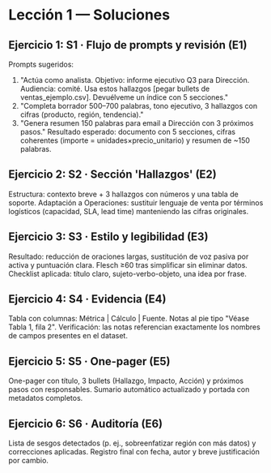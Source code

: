 # Lección 1 — Soluciones

## Ejercicio 1: S1 · Flujo de prompts y revisión (E1)

Prompts sugeridos: 
1) "Actúa como analista. Objetivo: informe ejecutivo Q3 para Dirección. Audiencia: comité. Usa estos hallazgos [pegar bullets de ventas_ejemplo.csv]. Devuélveme un índice con 5 secciones."
2) "Completa borrador 500–700 palabras, tono ejecutivo, 3 hallazgos con cifras (producto, región, tendencia)."
3) "Genera resumen 150 palabras para email a Dirección con 3 próximos pasos."
Resultado esperado: documento con 5 secciones, cifras coherentes (importe = unidades×precio_unitario) y resumen de ~150 palabras.

## Ejercicio 2: S2 · Sección 'Hallazgos' (E2)

Estructura: contexto breve + 3 hallazgos con números y una tabla de soporte. Adaptación a Operaciones: sustituir lenguaje de venta por términos logísticos (capacidad, SLA, lead time) manteniendo las cifras originales.

## Ejercicio 3: S3 · Estilo y legibilidad (E3)

Resultado: reducción de oraciones largas, sustitución de voz pasiva por activa y puntuación clara. Flesch ≥60 tras simplificar sin eliminar datos. Checklist aplicada: título claro, sujeto-verbo-objeto, una idea por frase.

## Ejercicio 4: S4 · Evidencia (E4)

Tabla con columnas: Métrica | Cálculo | Fuente. Notas al pie tipo "Véase Tabla 1, fila 2". Verificación: las notas referencian exactamente los nombres de campos presentes en el dataset.

## Ejercicio 5: S5 · One-pager (E5)

One-pager con título, 3 bullets (Hallazgo, Impacto, Acción) y próximos pasos con responsables. Sumario automático actualizado y portada con metadatos completos.

## Ejercicio 6: S6 · Auditoría (E6)

Lista de sesgos detectados (p. ej., sobreenfatizar región con más datos) y correcciones aplicadas. Registro final con fecha, autor y breve justificación por cambio.
